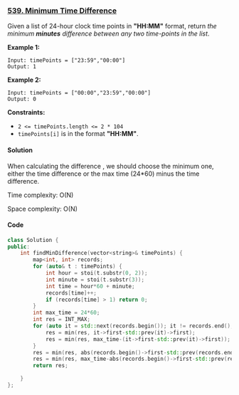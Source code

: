 ### [539. Minimum Time Difference](https://leetcode.com/problems/minimum-time-difference/)

Given a list of 24-hour clock time points in **"HH:MM"** format, return *the minimum **minutes** difference between any two time-points in the list*.

 

**Example 1:**

```
Input: timePoints = ["23:59","00:00"]
Output: 1
```

**Example 2:**

```
Input: timePoints = ["00:00","23:59","00:00"]
Output: 0
```

 

**Constraints:**

- `2 <= timePoints.length <= 2 * 104`
- `timePoints[i]` is in the format **"HH:MM"**.

#### Solution

When calculating the difference , we should choose the minimum one, either the time difference or the max time (24*60) minus the time difference.

Time complexity: O(N)

Space complexity: O(N)

#### Code

```c++
class Solution {
public:
    int findMinDifference(vector<string>& timePoints) {
        map<int, int> records;
        for (auto& t : timePoints) {
            int hour = stoi(t.substr(0, 2));
            int minute = stoi(t.substr(3));
            int time = hour*60 + minute;
            records[time]++;
            if (records[time] > 1) return 0;
        }
        int max_time = 24*60;
        int res = INT_MAX;
        for (auto it = std::next(records.begin()); it != records.end(); it++) {
            res = min(res, it->first-std::prev(it)->first);
            res = min(res, max_time-(it->first-std::prev(it)->first));
        }
        res = min(res, abs(records.begin()->first-std::prev(records.end())->first));
        res = min(res, max_time-abs(records.begin()->first-std::prev(records.end())->first));
        return res;

    }
};
```



